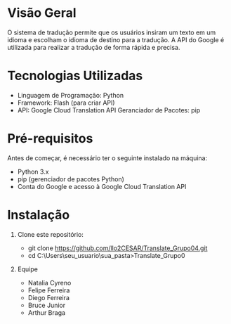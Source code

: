 # Visão Geral 
O sistema de tradução permite que os usuários insiram um texto em um idioma e escolham o idioma de destino para a tradução. A API do Google é utilizada para realizar a tradução de forma rápida e precisa.

# Tecnologias Utilizadas
 * Linguagem de Programação: Python
 * Framework: Flash (para criar API)
 * API: Google Cloud Translation API
 Geranciador de Pacotes: pip

 # Pré-requisitos

Antes de começar, é necessário ter o seguinte instalado na máquina:
* Python 3.x
* pip (gerenciador de pacotes Python)
* Conta do Google e acesso à Google Cloud Translation API

# Instalação

1. Clone este repositório:
   * git clone https://github.com/llo2CESAR/Translate_Grupo04.git
   * cd C:\Users\seu_usuario\sua_pasta>Translate_Grupo0

2. Equipe
   * Natalia Cyreno 
   * Felipe Ferreira
   * Diego Ferreira
   * Bruce Junior
   * Arthur Braga